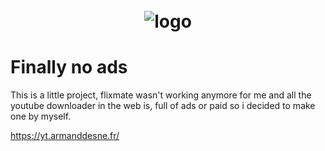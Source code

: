 <h1 align="center">
  <br>
  <img src="https://github.com/nxyoo/yt-downloader/blob/assets/logo.png" alt="logo"></a>
</h1>

#  Finally no ads 
This is a little project, flixmate wasn't working anymore for me and all the youtube downloader in the web is, full of ads or paid so i decided to make one by myself.

https://yt.armanddesne.fr/
